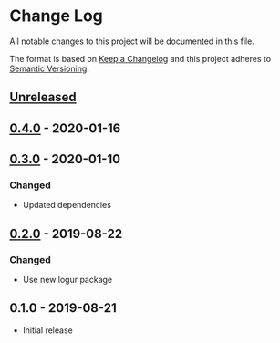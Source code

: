 # Change Log


All notable changes to this project will be documented in this file.

The format is based on [Keep a Changelog](http://keepachangelog.com/en/1.0.0/)
and this project adheres to [Semantic Versioning](http://semver.org/spec/v2.0.0.html).


## [Unreleased]


## [0.4.0] - 2020-01-16


## [0.3.0] - 2020-01-10

### Changed

- Updated dependencies


## [0.2.0] - 2019-08-22

### Changed

- Use new logur package


## 0.1.0 - 2019-08-21

- Initial release


[Unreleased]: https://github.com/logur/adapter-hclog/compare/v0.4.0...HEAD
[0.4.0]: https://github.com/logur/adapter-hclog/compare/v0.3.0...v0.4.0
[0.3.0]: https://github.com/logur/adapter-hclog/compare/v0.2.0...v0.3.0
[0.2.0]: https://github.com/logur/adapter-hclog/compare/v0.1.0...v0.2.0
